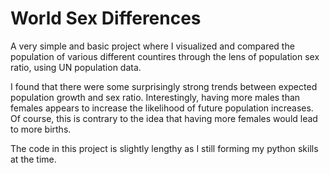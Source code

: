 # World Sex Differences

A very simple and basic project where I visualized and compared the population of various different countires through the lens of population sex ratio, using UN population data. 

I found that there were some surprisingly strong trends between expected population growth and sex ratio. Interestingly, having more males than females appears to increase the likelihood of future population increases. Of course, this is contrary to the idea that having more females would lead to more births. 

The code in this project is slightly lengthy as I still forming my python skills at the time.
